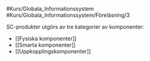 #Kurs/Globala_Informationssystem #Kurs/Globala_Informationssystem/Föreläsning/3 

SC-produkter utgörs av tre kategorier av komponenter:
- [[Fysiska komponenter]]
- [[Smarta komponenter]]
- [[Uppkopplingskomponenter]]